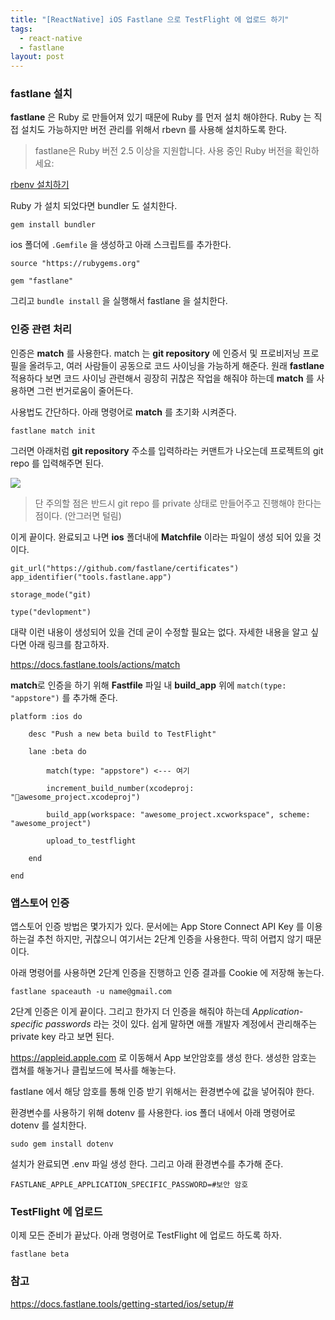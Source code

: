 ```yaml
---
title: "[ReactNative] iOS Fastlane 으로 TestFlight 에 업로드 하기"
tags:
  - react-native
  - fastlane
layout: post
---
```


### fastlane 설치

**fastlane** 은 Ruby 로 만들어져 있기 때문에 Ruby 를 먼저 설치 해야한다.
Ruby 는 직접 설치도 가능하지만 버전 관리를 위해서 rbevn 를 사용해 설치하도록 한다.

> fastlane은 Ruby 버전 2.5 이상을 지원합니다. 사용 중인 Ruby 버전을 확인하세요:

<a href="https://github.com/rbenv/rbenv" target="_blank">rbenv 설치하기</a>

Ruby 가 설치 되었다면 bundler 도 설치한다.

```
gem install bundler
```

ios 폴더에 `.Gemfile` 을 생성하고 아래 스크립트를 추가한다.

```
source "https://rubygems.org"

gem "fastlane"
```

그리고 `bundle install` 을 실행해서 fastlane 을 설치한다.

### 인증 관련 처리

인증은 **match** 를 사용한다. match 는 **git repository** 에 인증서 및 프로비저닝 프로필을 올려두고, 여러 사람들이 공동으로 코드 사이닝을 가능하게 해준다. 원래 **fastlane** 적용하다 보면 코드 사이닝 관련해서 굉장히 귀찮은 작업을 해줘야 하는데 **match** 를 사용하면 그런 번거로움이 줄어든다.

사용법도 간단하다. 아래 명령어로 **match** 를 초기화 시켜준다.

`fastlane match init`

그러면 아래처럼 **git repository** 주소를 입력하라는 커맨트가 나오는데 프로젝트의 git repo 를 입력해주면 된다.

![](https://docs.fastlane.tools/img/actions/match_init.gif)

> 단 주의할 점은 반드시 git repo 를 private 상태로 만들어주고 진행해야 한다는 점이다. (안그러면 털림)

이게 끝이다. 완료되고 나면 **ios** 폴더내에 **Matchfile** 이라는 파일이 생성 되어 있을 것이다.

```
git_url("https://github.com/fastlane/certificates") app_identifier("tools.fastlane.app")

storage_mode("git)

type("devlopment")
```

대략 이런 내용이 생성되어 있을 건데 굳이 수정할 필요는 없다. 자세한 내용을 알고 싶다면 아래 링크를 참고하자.

<a href="https://docs.fastlane.tools/actions/match" target="_blank">https://docs.fastlane.tools/actions/match</a>

**match**로 인증을 하기 위해 **Fastfile** 파일 내 **build_app** 위에 `match(type: "appstore")` 를 추가해 준다.

```
platform :ios do

	desc "Push a new beta build to TestFlight"

	lane :beta do

		match(type: "appstore") <--- 여기

		increment_build_number(xcodeproj: "awesome_project.xcodeproj")

		build_app(workspace: "awesome_project.xcworkspace", scheme: "awesome_project")

		upload_to_testflight

	end

end
```

### 앱스토어 인증

앱스토어 인증 방법은 몇가지가 있다. 문서에는 App Store Connect API Key 를 이용하는걸 추천 하지만, 귀찮으니 여기서는 2단계 인증을 사용한다. 딱히 어렵지 않기 때문이다.

아래 명령어를 사용하면 2단계 인증을 진행하고 인증 결과를 Cookie 에 저장해 놓는다.

```
fastlane spaceauth -u name@gmail.com
```

2단계 인증은 이게 끝이다. 그리고 한가지 더 인증을 해줘야 하는데 _Application-specific passwords_ 라는 것이 있다. 쉽게 말하면 애플 개발자 계정에서 관리해주는 private key 라고 보면 된다.

<a href="https://appleid.apple.com" target="_blank">https://appleid.apple.com</a> 로 이동해서 App 보안암호를 생성 한다. 생성한 암호는 캡쳐를 해놓거나 클립보드에 복사를 해놓는다.

fastlane 에서 해당 암호를 통해 인증 받기 위해서는 환경변수에 값을 넣어줘야 한다.

환경변수를 사용하기 위해 dotenv 를 사용한다. ios 폴더 내에서 아래 명령어로 dotenv 를 설치한다.

```
sudo gem install dotenv
```

설치가 완료되면 .env 파일 생성 한다. 그리고 아래 환경변수를 추가해 준다.

```
FASTLANE_APPLE_APPLICATION_SPECIFIC_PASSWORD=#보안 암호
```

### TestFlight 에 업로드

이제 모든 준비가 끝났다. 아래 명령어로 TestFlight 에 업로드 하도록 하자.

```
fastlane beta
```

### 참고

<a href="https://docs.fastlane.tools/getting-started/ios/setup/#" target="_blank">https://docs.fastlane.tools/getting-started/ios/setup/#</a>

